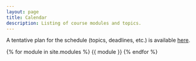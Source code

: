 ```yaml
---
layout: page
title: Calendar
description: Listing of course modules and topics.
---
```


A tentative plan for the schedule (topics, deadlines, etc.) is available [here](https://docs.google.com/spreadsheets/d/1YPCGxG5w7meDsA2ysbG4C5ZFPd89nseoih5SP3wBVjU/edit?usp=sharing).


{% for module in site.modules %}
{{ module }}
{% endfor %}
